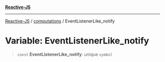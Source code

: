 [**Reactive-JS**](../../README.md)

***

[Reactive-JS](../../README.md) / [computations](../README.md) / EventListenerLike\_notify

# Variable: EventListenerLike\_notify

> `const` **EventListenerLike\_notify**: unique `symbol`

